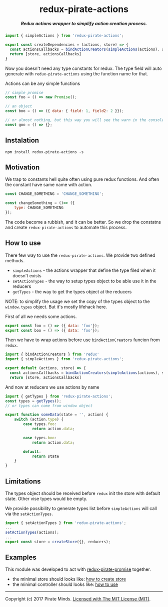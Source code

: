 <h1 align="center">redux-pirate-actions</h1>

<h5 align="center">Redux actions wrapper to simplify action creation process.</h5>

```js
import { simpleActions } from 'redux-pirate-actions';

export const createDependencies = (actions, store) => {
  const actionsCallbacks = bindActionCreators(simpleActions(actions), store.dispatch)
  return [store, actionsCallbacks]
}
```

Now you doesn't need any type constants for redux. The type field will auto generate with `redux-pirate-actions` using the function name for that.

Actions can be any simple functions

```js
// simple promise
const foo = () => new Promise();

// an object
const boo = () => ({ data: { field: 1, field2: 2 }});

// or almost nothing, but this way you will see the warn in the console with message: 'The action goo should return Object or Promise';
const goo = () => {};
```

## Instalation

`npm install redux-pirate-actions -s`

## Motivation

We trap to constants hell quite often using pure redux functions. And often the constant have same name with action.

```js
const CHANGE_SOMETHING = 'CHANGE_SOMETHING';

const changeSomething = ()=> ({
    type: CHANGE_SOMETHING
});
```

The code become a rubbish, and it can be better. So we drop the constatns and create `redux-pirate-actions` to automate this process.

## How to use

There few way to use the `redux-pirate-actions`. We provide two defined methods.

- `simpleActions` - the actions wrapper that define the type filed when it doesn't exists
- `setActionTypes` - the way to setup types object to be able use it in the reducers
- `getTypes` - the way to get the types object at the reducers

NOTE: to simplify the usage we set the copy of the types object to the `window.types` object. But it's mostly lifehack here.

First of all we needs some actions.

```js
export const foo = () => ({ data: 'foo'});
export const boo = () => ({ data: 'foo'});
```

Then we have to wrap actions before use `bindActionCreators` funcion from `redux`.

```js
import { bindActionCreators } from 'redux'
import { simpleActions } from 'redux-pirate-actions';

export default (actions, store) => {
  const actionsCallbacks = bindActionCreators(simpleActions(actions), store.dispatch)
  return [store, actionsCallbacks]
```

And now at reducers we use actions by name

```js
import { getTypes } from 'redux-pirate-actions';
const types = getTypes();
// or types can come from window object

export function someData(state = '', action) {
    switch (action.type) {
        case types.foo:
            return action.data;

        case types.boo:
            return action.data;

        default:
            return state
    }
}
```

## Limitations

The types object should be received before `redux` init the store with default state. Other vise types would be empty.

We provide possibility to generate types list before `simpleActions` will call via the `setActionTypes`.

```js
import { setActionTypes } from 'redux-pirate-actions';
...
setActionTypes(actions);
...
export const store = createStore({}, reducers);
```

## Examples

This module was developed to act with [redux-pirate-promise](https://github.com/pirateminds/redux-pirate-promise) together. 

- the minimal store should looks like: [how to create store](https://gist.github.com/wegorich/2c6a8c2478f9ffce108b5a972fa37fd4
)
- the minimal controller should looks like: [how to use](https://gist.github.com/wegorich/d3ec7dd2fe324697bf0d37d3d5caece8)

---
Copyright (c) 2017 Pirate Minds. [Licensed with The MIT License (MIT)](/LICENSE).
